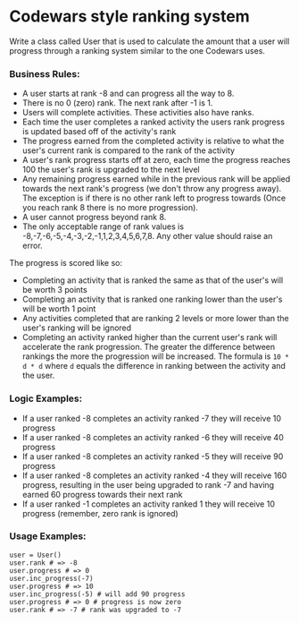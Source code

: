 # Codewars style ranking system
   <p>Write a class called User that is used to calculate the amount that a user will progress through a ranking system similar to the one Codewars uses.  </p>
   <h3>Business Rules:</h3>
   <ul>
      <li>A user starts at rank -8 and can progress all the way to 8.</li>
      <li>There is no 0 (zero) rank. The next rank after -1 is 1.</li>
      <li>Users will complete activities. These activities also have ranks.</li>
      <li>Each time the user completes a ranked activity the users rank progress is updated based off of the activity's rank</li>
      <li>The progress earned from the completed activity is relative to what the user's current rank is compared to the rank of the activity</li>
      <li>A user's rank progress starts off at zero, each time the progress reaches 100 the user's rank is upgraded to the next level</li>
      <li>Any remaining progress earned while in the previous rank will be applied towards the next rank's progress (we don't throw any progress away). The exception is if there is no other rank left to progress towards (Once you reach rank 8 there is no more progression). </li>
      <li>A user cannot progress beyond rank 8. </li>
      <li>The only acceptable range of rank values is -8,-7,-6,-5,-4,-3,-2,-1,1,2,3,4,5,6,7,8. Any other value should raise an error. </li>
   </ul>
   The progress is scored like so:
   <ul>
      <li>Completing an activity that is ranked the same as that of the user's will be worth 3 points</li>
      <li>Completing an activity that is ranked one ranking lower than the user's will be worth 1 point</li>
      <li>Any activities completed that are ranking 2 levels or more lower than the user's ranking will be ignored</li>
      <li>Completing an activity ranked higher than the current user's rank will accelerate the rank progression. The greater the difference between rankings the more the progression will be increased. The formula is <code>10 * d * d</code> where <code>d</code> equals the difference in ranking between the activity and the user.  </li>
   </ul>
   <h3>Logic Examples:</h3>
   <ul>
      <li>If a user ranked -8 completes an activity ranked -7 they will receive 10 progress</li>
      <li>If a user ranked -8 completes an activity ranked -6 they will receive 40 progress</li>
      <li>If a user ranked -8 completes an activity ranked -5 they will receive 90 progress</li>
      <li>If a user ranked -8 completes an activity ranked -4 they will receive 160 progress, resulting in the user being upgraded to rank -7 and having earned 60 progress towards their next rank</li>
      <li>If a user ranked -1 completes an activity ranked 1 they will receive 10 progress (remember, zero rank is ignored)</li>
   </ul>
<h3>Usage Examples:</h3>
<pre>
<code class="language-python"><span class="cm-variable">user</span> <span class="cm-operator">=</span> <span class="cm-variable">User</span>()
<span class="cm-variable">user</span>.<span class="cm-property">rank</span> <span class="cm-comment"># =&gt; -8</span>
<span class="cm-variable">user</span>.<span class="cm-property">progress</span> <span class="cm-comment"># =&gt; 0</span>
<span class="cm-variable">user</span>.<span class="cm-property">inc_progress</span>(<span class="cm-operator">-</span><span class="cm-number">7</span>)
<span class="cm-variable">user</span>.<span class="cm-property">progress</span> <span class="cm-comment"># =&gt; 10</span>
<span class="cm-variable">user</span>.<span class="cm-property">inc_progress</span>(<span class="cm-operator">-</span><span class="cm-number">5</span>) <span class="cm-comment"># will add 90 progress</span>
<span class="cm-variable">user</span>.<span class="cm-property">progress</span> <span class="cm-comment"># =&gt; 0 # progress is now zero</span>
<span class="cm-variable">user</span>.<span class="cm-property">rank</span> <span class="cm-comment"># =&gt; -7 # rank was upgraded to -7</span></code>
</pre>
